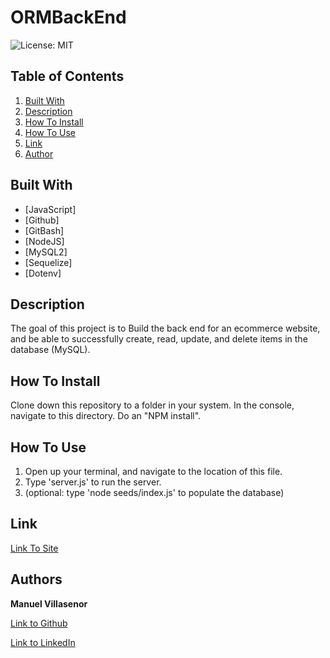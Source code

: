 # ORMBackEnd
![License: MIT](https://img.shields.io/badge/License-MIT-orange.svg)

## Table of Contents

1. [Built With](#built)
2. [Description](#description)
3. [How To Install](#install)
4. [How To Use](#use)
5. [Link](#link)
6. [Author](#author)

<h2 id="built"></h2> 

## Built With

* [JavaScript]
* [Github]
* [GitBash]
* [NodeJS]
* [MySQL2]
* [Sequelize]
* [Dotenv]

<h2 id="description"></h2> 

## Description 

The goal of this project is to Build the back end for an ecommerce website, and be able to successfully create, read, update, and delete items in the database (MySQL).


<h2 id="install"></h2> 

## How To Install

Clone down this repository to a folder in your system. In the console, navigate to this directory. Do an "NPM install".

<h2 id="use"></h2> 

## How To Use

1. Open up your terminal, and navigate to the location of this file. 
2. Type 'server.js' to run the server. 
3. (optional: type 'node seeds/index.js' to populate the database)

<h2 id="link"></h2> 

## Link
[Link To Site]()


<h2 id="author"></h2> 

## Authors

**Manuel Villasenor** 

[Link to Github](https://github.com/manuelvrsr)

[Link to LinkedIn](https://www.linkedin.com/in/manuel-villasenor-854186205/)


